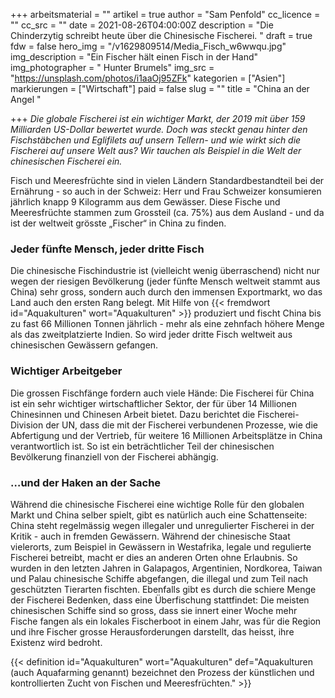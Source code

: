 +++
arbeitsmaterial = ""
artikel = true
author = "Sam Penfold"
cc_licence = ""
cc_src = ""
date = 2021-08-26T04:00:00Z
description = "Die Chinderzytig schreibt heute über die Chinesische Fischerei. "
draft = true
fdw = false
hero_img = "/v1629809514/Media_Fisch_w6wwqu.jpg"
img_description = "Ein Fischer hält einen Fisch in der Hand"
img_photographer = " Hunter Brumels"
img_src = "https://unsplash.com/photos/i1aaOj95ZFk"
kategorien = ["Asien"]
markierungen = ["Wirtschaft"]
paid = false
slug = ""
title = "China an der Angel "

+++
_Die globale Fischerei ist ein wichtiger Markt, der 2019 mit über 159 Milliarden US-Dollar bewertet wurde. Doch was steckt genau hinter den Fischstäbchen und Eglifilets auf unsern Tellern- und wie wirkt sich die Fischerei auf unsere Welt aus? Wir tauchen als Beispiel in die Welt der chinesischen Fischerei ein._

Fisch und Meeresfrüchte sind in vielen Ländern Standardbestandteil bei der Ernährung - so auch in der Schweiz: Herr und Frau Schweizer konsumieren jährlich knapp 9 Kilogramm aus dem Gewässer. Diese Fische und Meeresfrüchte stammen zum Grossteil (ca. 75%) aus dem Ausland - und da ist der weltweit grösste „Fischer“ in China zu finden.

### Jeder fünfte Mensch, jeder dritte Fisch

Die chinesische Fischindustrie ist (vielleicht wenig überraschend) nicht nur wegen der riesigen Bevölkerung (jeder fünfte Mensch weltweit stammt aus China) sehr gross, sondern auch durch den immensen Exportmarkt, wo das Land auch den ersten Rang belegt. Mit Hilfe von {{< fremdwort id="Aquakulturen" wort="Aquakulturen" >}} produziert und fischt China bis zu fast 66 Millionen Tonnen jährlich - mehr als eine zehnfach höhere Menge als das zweitplatzierte Indien. So wird jeder dritte Fisch weltweit aus chinesischen Gewässern gefangen.

### Wichtiger Arbeitgeber

Die grossen Fischfänge fordern auch viele Hände: Die Fischerei für China ist ein sehr wichtiger wirtschaftlicher Sektor, der für über 14 Millionen Chinesinnen und Chinesen Arbeit bietet. Dazu berichtet die Fischerei-Division der UN, dass die mit der Fischerei verbundenen Prozesse, wie die Abfertigung und der Vertrieb, für weitere 16 Millionen Arbeitsplätze in China verantwortlich ist. So ist ein beträchtlicher Teil der chinesischen Bevölkerung finanziell von der Fischerei abhängig.

### …und der Haken an der Sache

Während die chinesische Fischerei eine wichtige Rolle für den globalen Markt und China selber spielt, gibt es natürlich auch eine Schattenseite: China steht regelmässig wegen illegaler und unregulierter Fischerei in der Kritik - auch in fremden Gewässern. Während der chinesische Staat vielerorts, zum Beispiel in Gewässern in Westafrika, legale und regulierte Fischerei betreibt, macht er dies an anderen Orten ohne Erlaubnis. So wurden in den letzten Jahren in Galapagos, Argentinien, Nordkorea, Taiwan und Palau chinesische Schiffe abgefangen, die illegal und zum Teil nach geschützten Tierarten fischten. Ebenfalls gibt es durch die schiere Menge der Fischerei Bedenken, dass eine Überfischung stattfindet: Die meisten chinesischen Schiffe sind so gross, dass sie innert einer Woche mehr Fische fangen als ein lokales Fischerboot in einem Jahr, was für die Region und ihre Fischer grosse Herausforderungen darstellt, das heisst, ihre Existenz wird bedroht.

{{< definition id="Aquakulturen" wort="Aquakulturen" def="Aquakulturen (auch Aquafarming genannt) bezeichnet den Prozess der künstlichen und kontrollierten Zucht von Fischen und Meeresfrüchten." >}}